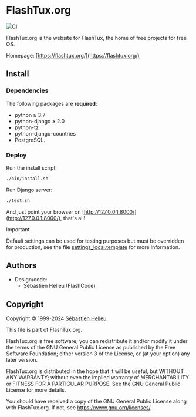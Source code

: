 # FlashTux.org

[![CI](https://github.com/flashtux/flashtux.org/workflows/CI/badge.svg)](https://github.com/flashtux/flashtux.org/actions)

FlashTux.org is the website for FlashTux, the home of free projects for free OS.

Homepage: [https://flashtux.org/](https://flashtux.org/)

## Install

### Dependencies

The following packages are **required**:

- python ≥ 3.7
- python-django ≥ 2.0
- python-tz
- python-django-countries
- PostgreSQL.

### Deploy

Run the install script:

```bash
./bin/install.sh
```

Run Django server:

```bash
./test.sh
```

And just point your browser on [http://127.0.0.1:8000/](http://127.0.0.1:8000/), that's all!

> [!IMPORTANT]
> Default settings can be used for testing purposes but must be overridden for production,
see the file [settings_local.template](flashtux/settings_local.template) for more information.

## Authors

- Design/code:
  - Sébastien Helleu (FlashCode)

## Copyright

Copyright © 1999-2024 [Sébastien Helleu](https://github.com/flashcode)

This file is part of FlashTux.org.

FlashTux.org is free software; you can redistribute it and/or modify
it under the terms of the GNU General Public License as published by
the Free Software Foundation; either version 3 of the License, or
(at your option) any later version.

FlashTux.org is distributed in the hope that it will be useful,
but WITHOUT ANY WARRANTY; without even the implied warranty of
MERCHANTABILITY or FITNESS FOR A PARTICULAR PURPOSE.  See the
GNU General Public License for more details.

You should have received a copy of the GNU General Public License
along with FlashTux.org.  If not, see <https://www.gnu.org/licenses/>.
